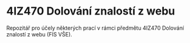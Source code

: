 # 4IZ470 Dolování znalostí z webu

Repozitář pro účely některých prací v rámci předmětu 4IZ470 Dolování znalostí z webu (FIS VŠE).
